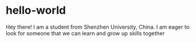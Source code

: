 # hello-world


Hey there! I am a student from Shenzhen University, China. I am eager to look for someone that we can learn and grow up skills together
